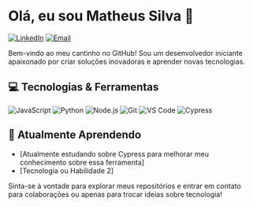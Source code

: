 
# Olá, eu sou Matheus Silva 👋

[![LinkedIn](https://img.shields.io/badge/-LinkedIn-0077B5?style=flat-square&logo=LinkedIn&logoColor=white)](https://www.linkedin.com/in/mthsqa/)
[![Email](https://img.shields.io/badge/-Email-D14836?style=flat-square&logo=Gmail&logoColor=white)](mailto:mhtsqa@gmail.com)

Bem-vindo ao meu cantinho no GitHub! Sou um desenvolvedor iniciante apaixonado por criar soluções inovadoras e aprender novas tecnologias.

## 💻 Tecnologias & Ferramentas

![JavaScript](https://img.shields.io/badge/-JavaScript-F7DF1E?style=flat-square&logo=javascript&logoColor=black)
![Python](https://img.shields.io/badge/-Python-3776AB?style=flat-square&logo=Python&logoColor=white)
![Node.js](https://img.shields.io/badge/-Node.js-339933?style=flat-square&logo=Node.js&logoColor=white)
![Git](https://img.shields.io/badge/-Git-F05032?style=flat-square&logo=git&logoColor=white)
![VS Code](https://img.shields.io/badge/-VS%20Code-007ACC?style=flat-square&logo=visual-studio-code&logoColor=white)
![Cypress](https://camo.githubusercontent.com/0b86206f749da8cb7b406a98fc88901e8da19ef2c59fe3117780e143510972c0/68747470733a2f2f61737365742e6272616e6466657463682e696f2f696449715f6b463072622f696476337a776d5369592e6a706567)

## 🌱 Atualmente Aprendendo

- [Atualmente estudando sobre Cypress para melhorar meu conhecimento sobre essa ferramenta]
- [Tecnologia ou Habilidade 2]

Sinta-se à vontade para explorar meus repositórios e entrar em contato para colaborações ou apenas para trocar ideias sobre tecnologia!

